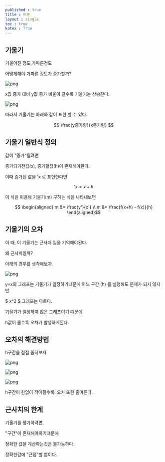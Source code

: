 ```yaml
---
published : true 
title : 미분  
layout : single 
toc : true 
katex : True 
---
```

## 기울기

기울어진 정도,가파른정도


어떻게해야 가파른 정도가 증가할까?





<!--```python
#disable
import matplotlib.pyplot as plt
import numpy as np

# Constants
a_values = np.arange(10, -1, -1)  # Slopes from 10 to 0
b = 5  # Intercept

# Generate x values
x = np.linspace(0, 10, 100)

# Plotting
for a in a_values:
    y = a * x + b
    plt.plot(x, y, label=f'Slope {a}')

# Set plot properties
plt.xlabel('x')
plt.ylabel('y')
plt.title('Graphs of y = ax + b')
plt.legend()

# Display the plot
plt.show()

```-->


    
![png](C%3A/Users/jph/Desktop/github_pages/llinux910.github.io/assets/images/%EB%AF%B8%EB%B6%84_1_0.png)
    


x값 증가 대비 y값 증가 비율이 클수록 기울기는 상승한다.




<!--```python
#disable
import numpy as np
import matplotlib.pyplot as plt

x = np.linspace(0, 10, 100)  # x 값 범위 설정

# 기울기 10인 그래프
y1 = 10*x + 1

# 기울기 2인 그래프
y2 = 2*x + 1

# 그래프 그리기
plt.plot(x, y1, label='a=10')
plt.plot(x, y2, label='a=2')

# 축 라벨과 범례 추가
plt.xlabel('x')
plt.ylabel('y')
plt.legend()
plt.title('Graphs of y = ax + b')

# 그래프 출력
plt.show()

```-->


    
![png](C%3A/Users/jph/Desktop/github_pages/llinux910.github.io/assets/images/%EB%AF%B8%EB%B6%84_3_0.png)
    


따라서 기울기는 아래와 같이 표현 할 수 있다.

$$
\frac{y증가량}{x증가량}
$$

## 기울기 일반식 정의

값이 "증가"될려면 

증가되기전값(x), 증가할값(h)이 존재해야한다. 

이때 증가된 값을 'x 로 표현한다면

$$
'x = x +h
$$

이 식을 이용해 기울기(m) 구하는 식을 나타내보면

$$
\begin{aligned}
m &= \frac{y'}{x'} \\
m &= \frac{f(x+h) - f(x)}{h}
\end{aligned}$$


## 기울기의 오차

이 때, 이 기울기는 근사치 임을 기억해야된다.

왜 근사치일까?

아래의 경우를 생각해보자.





<!--```python
#disable
import numpy as np
import matplotlib.pyplot as plt

# x^2 그래프
x = np.linspace(0, 10, 100)  # -10부터 10까지 100개의 점 생성
y = x ** 2

point = 8

# x == 7.5에서의 접선
x_tangent = np.linspace(4, 10, 100)  # 5부터 10까지 100개의 점 생성
y_tangent = point ** 2 + point * 2 * (x_tangent - point)

# 그래프 그리기
plt.plot(x, y, label='x^2')  # x^2 그래프
plt.plot(x_tangent, y_tangent, label='ax+b')  # x == 7.5에서의 접선
plt.xlabel('x')
plt.ylabel('y')
plt.legend()
plt.title('Graph of x^2 and ax+b')
plt.grid(True)
plt.show()

```-->


    
![png](C%3A/Users/jph/Desktop/github_pages/llinux910.github.io/assets/images/%EB%AF%B8%EB%B6%84_6_0.png)
    


y=x의 그래프는 기울기가 일정하기떄문에 어느 구간 (h) 를 설정해도 문제가 되지 않지만

$
x^2
$ 그래프는 다르다.

기울기가 일정하지 않은 그래프이기 떄문에

h값이 클수록 오차가 발생하게된다.


## 오차의 해결방법

h구간을 점점 좁혀보자




<!--```python
#disable
import numpy as np
import matplotlib.pyplot as plt

# x^2 그래프
x = np.linspace(0, 10, 100)  # -10부터 10까지 100개의 점 생성
y = x ** 2

point = 8

# x == 7.5에서의 접선
x_tangent = np.linspace(4, 10, 100)  # 5부터 10까지 100개의 점 생성
y_tangent = point ** 2 + point * 2 * (x_tangent - point)

# 그래프 그리기
plt.plot(x, y, label='x^2')  # x^2 그래프
plt.plot(x_tangent, y_tangent, label='ax+b')  # x == 7.5에서의 접선
plt.xlabel('x')
plt.ylabel('y')

xp = 4
yp = 10
plt.xlim(xp,yp)
plt.ylim(xp**2,yp**2)

plt.legend()
plt.title('Graph of x^2 and ax+b')
plt.grid(True)
plt.show()

```-->


    
![png](C%3A/Users/jph/Desktop/github_pages/llinux910.github.io/assets/images/%EB%AF%B8%EB%B6%84_10_0.png)
    



<!--```python
#disable
import numpy as np
import matplotlib.pyplot as plt

# x^2 그래프
x = np.linspace(0, 10, 100)  # -10부터 10까지 100개의 점 생성
y = x ** 2

point = 8

# x == 7.5에서의 접선
x_tangent = np.linspace(4, 10, 100)  # 5부터 10까지 100개의 점 생성
y_tangent = point ** 2 + point * 2 * (x_tangent - point)

# 그래프 그리기
plt.plot(x, y, label='x^2')  # x^2 그래프
plt.plot(x_tangent, y_tangent, label='ax+b')  # x == 7.5에서의 접선
plt.xlabel('x')
plt.ylabel('y')

xp = 6
yp = 10
plt.xlim(xp,yp)
plt.ylim(xp**2,yp**2)

plt.legend()
plt.title('Graph of x^2 and ax+b')
plt.grid(True)
plt.show()

```-->


    
![png](C%3A/Users/jph/Desktop/github_pages/llinux910.github.io/assets/images/%EB%AF%B8%EB%B6%84_11_0.png)
    



<!--```python
#disable
import numpy as np
import matplotlib.pyplot as plt

# x^2 그래프
x = np.linspace(0, 10, 100)  # -10부터 10까지 100개의 점 생성
y = x ** 2

point = 8

# x == 7.5에서의 접선
x_tangent = np.linspace(4, 10, 100)  # 5부터 10까지 100개의 점 생성
y_tangent = point ** 2 + point * 2 * (x_tangent - point)

# 그래프 그리기
plt.plot(x, y, label='x^2')  # x^2 그래프
plt.plot(x_tangent, y_tangent, label='ax+b')  # x == 7.5에서의 접선
plt.xlabel('x')
plt.ylabel('y')

xp = 7.5
yp = 8.5
plt.xlim(xp,yp)
plt.ylim(xp**2,yp**2)

plt.legend()
plt.title('Graph of x^2 and ax+b')
plt.grid(True)
plt.show()

```-->


    
![png](C%3A/Users/jph/Desktop/github_pages/llinux910.github.io/assets/images/%EB%AF%B8%EB%B6%84_12_0.png)
    


h구간이 한없이 작아질수록. 오차 또한 줄어든다.


## 근사치의 한계

기울기를 평가하려면, 

"구간"이 존재해야하기떄문에

정확한 값을 계산하는것은 불가능하다.

정확한값에 "근접"할 뿐이다. 

